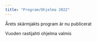 ```yaml
---
title: "Program/Ohjelma 2022"
---
```


Årets skärmjakts program är nu publicerat

Vuoden rastijahti ohjelma valmis
